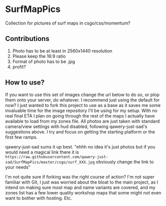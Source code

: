 # SurfMapPics
Collection for pictures of surf maps in csgo/css/momentum?

## Contributions
1. Photo has to be at least in 2560x1440 resolution
2. Please keep the 16:9 ratio
3. Format of photo has to be .jpg
4. profit?

## How to use?
If you want to use this set of images change the url below to do so, or plop them onto your server, do whatever. I recommend just using the default for now? I just wanted to fork this project to use as a base as it saves me some invaluable time for the image repository I'll be using for my setup. With no real final ETA I plan on going through the rest of the maps I actually have available to load from my zones file. All photos are just taken with standard camera/view settings with hud disabled, following qawery-just-sad's suggestions above. I try and focus on getting the starting platform or the first few ramps.

qawery-just-sad sums it up best.
"ehhh no idea it's just photos but if you would need a magical link there it is `https://raw.githubusercontent.com/qawery-just-sad/SurfMapPics/master/csgo/surf_XXX.jpg` obviously change the link to your needs"

I'm not quite sure if forking was the right course of action? I'm not super familiar with Git, I just was worried about the bloat to the main project, as I intend on making sure most map and name variants are covered, and my zones list has a few lower quality workshop maps that some might not even want to bother with hosting. Etc.
